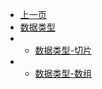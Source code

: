 * [上一页](/article/_sidebar.md)
* [数据类型](#)
* * [数据类型-切片](article/golang/article_1.md)
* * [数据类型-数组](article/golang/article_2.md)

